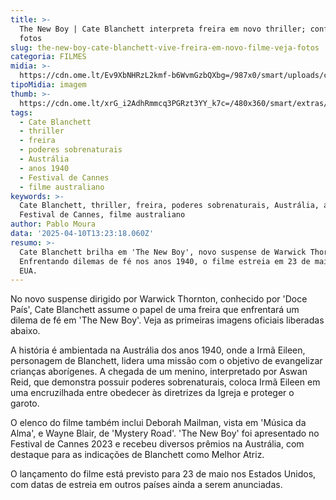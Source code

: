 ```yaml
---
title: >-
  The New Boy | Cate Blanchett interpreta freira em novo thriller; confira as
  fotos
slug: the-new-boy-cate-blanchett-vive-freira-em-novo-filme-veja-fotos
categoria: FILMES
midia: >-
  https://cdn.ome.lt/Ev9XbNHRzL2kmf-b6WvmGzbQXbg=/987x0/smart/uploads/conteudo/fotos/blanchett_topo.jpg
tipoMidia: imagem
thumb: >-
  https://cdn.ome.lt/xrG_i2AdhRmmcq3PGRzt3YY_k7c=/480x360/smart/extras/conteudos/blanchett_topo.jpg
tags:
  - Cate Blanchett
  - thriller
  - freira
  - poderes sobrenaturais
  - Austrália
  - anos 1940
  - Festival de Cannes
  - filme australiano
keywords: >-
  Cate Blanchett, thriller, freira, poderes sobrenaturais, Austrália, anos 1940,
  Festival de Cannes, filme australiano
author: Pablo Moura
data: '2025-04-10T13:23:18.060Z'
resumo: >-
  Cate Blanchett brilha em 'The New Boy', novo suspense de Warwick Thornton.
  Enfrentando dilemas de fé nos anos 1940, o filme estreia em 23 de maio nos
  EUA.
---
```


No novo suspense dirigido por Warwick Thornton, conhecido por 'Doce País', Cate Blanchett assume o papel de uma freira que enfrentará um dilema de fé em 'The New Boy'. Veja as primeiras imagens oficiais liberadas abaixo.

A história é ambientada na Austrália dos anos 1940, onde a Irmã Eileen, personagem de Blanchett, lidera uma missão com o objetivo de evangelizar crianças aborígenes. A chegada de um menino, interpretado por Aswan Reid, que demonstra possuir poderes sobrenaturais, coloca Irmã Eileen em uma encruzilhada entre obedecer às diretrizes da Igreja e proteger o garoto.

O elenco do filme também inclui Deborah Mailman, vista em 'Música da Alma', e Wayne Blair, de 'Mystery Road'. 'The New Boy' foi apresentado no Festival de Cannes 2023 e recebeu diversos prêmios na Austrália, com destaque para as indicações de Blanchett como Melhor Atriz.

O lançamento do filme está previsto para 23 de maio nos Estados Unidos, com datas de estreia em outros países ainda a serem anunciadas.
